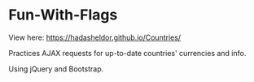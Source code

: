 # Fun-With-Flags

View here: https://hadasheldor.github.io/Countries/

Practices AJAX requests for up-to-date countries' currencies and info. 

Using jQuery and Bootstrap.
